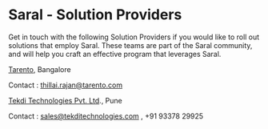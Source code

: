 # Saral - Solution Providers

Get in touch with the following Solution Providers if you would like to roll out solutions that employ Saral. These teams are part of the Saral community, and will help you craft an effective program that leverages Saral.



[Tarento](https://www.tarento.com), Bangalore

Contact : thillai.rajan@tarento.com



[Tekdi Technologies Pvt. Ltd](https://www.tekdi.net)., Pune

Contact :  sales@tekditechnologies.com , +91 93378 29925









